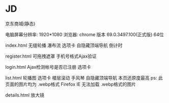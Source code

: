 # JD
京东商城(静态)

电脑屏幕分辨率: 1920*1080
浏览器: chrome 版本 69.0.3497.100(正式版) 64位



index.html
无缝轮播    瀑布流    选项卡    自隐藏顶端导航    倒计时

register.html
可拖拽遮罩    手机号格式Ajax验证

login.html
Ajax检测帐号是否已注册    选项卡

list.html
轮播图    选项卡    楼层滚动    手风琴    自隐藏顶端导航    本页还原度最高
ps: 此页面的图片均为 .webp格式 Firefox   IE  无法加载 .webp格式的图片

details.html
放大镜




